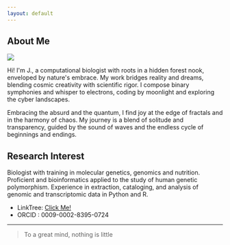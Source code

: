 ```yaml
---
layout: default
---
```


## About Me

<img class="profile-picture" src="https://avatars.githubusercontent.com/u/116732521?v=4">

Hi! I'm J., a computational biologist with roots in a hidden forest nook, enveloped by nature's embrace. My work bridges reality and dreams, blending cosmic creativity with scientific rigor. I compose binary symphonies and whisper to electrons, coding by moonlight and exploring the cyber landscapes.

Embracing the absurd and the quantum, I find joy at the edge of fractals and in the harmony of chaos. My journey is a blend of solitude and transparency, guided by the sound of waves and the endless cycle of beginnings and endings.

[//]: # (This is a jekyll based resume template. You can find the full source code on [GitHub]&#40;https://github.com/bk2dcradle/researcher&#41;)

## Research Interest

Biologist with training in molecular genetics, genomics and nutrition. Proficient and bioinformatics applied to the study of human genetic polymorphism. Experience in extraction, cataloging, and analysis of genomic and transcriptomic data in Python and R.

- LinkTree: [Click Me!](https://linktr.ee/johndef64)
- ORCID : 0009-0002-8395-0724

<!--  

## Publications

[1] G. M. De Filippis, M. Monticelli, A. Pollice, T. Angrisano, B. H. Mele, e V. Calabrò, «Computational Strategies in Nutrigenetics: Constructing a Reference Dataset of Nutrition-Associated Genetic Polymorphisms», medRxiv, 2023, doi: 10.1101/2023.08.04.23293659.

[2] G. M. De Filippis, A. M. Rinaldi, C. Russo, e C. Tommasino, «Enhanced Semantic Understanding with Graph-Based Information Retrieval», presentato al Communications in Computer and Information Science, 2025, pp. 11–24. doi: 10.1007/978-3-031-71382-8_2.

[3] G. M. De Filippis, A. M. Rinaldi, C. Russo, e C. Tommasino, «Advanced Topic Modeling in Genomics: Towards Personalized Dietary Recommendations Through BERTopic Analysis», presentato al Lecture Notes in Computer Science (including subseries Lecture Notes in Artificial Intelligence and Lecture Notes in Bioinformatics), 2025, pp. 3–17. doi: 10.1007/978-3-031-78093-6_1.

[4] D. Benfenati, G. M. De Filippis, A. M. Rinaldi, C. Russo, e C. Tommasino, «A Retrieval-augmented Generation application for Question-Answering in Nutrigenetics Domain», presentato al Procedia Computer Science, 2024, pp. 586–595. doi: 10.1016/j.procs.2024.09.467.

-->

<!--
## Typography

This is a [link](http://google.com). Something *italics* and something **bold**.

Here is a table

Year | Award | Category
-----|-------|--------
2014 | Emmy  | Won Outstanding Lead Actor in a miniseries or a movie
2015 | BAFTA | Nominated for Best Leading Actor for Sherlock
2014 | Satellite | Won Best Actor miniseries or television film

Here is a horizontal rule
-->

---

<!--  Here is a blockquote -->

> To a great mind, nothing is little

<!--  
## References

* Foo Bar: Head of Department, Placeholder Names, Lorem
* John Doe: Associate Professor, Department of Computer Science, Ipsum
-->
